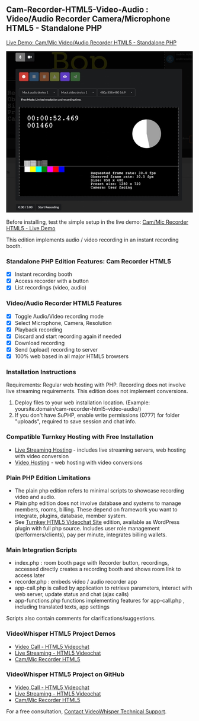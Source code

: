 ## Cam-Recorder-HTML5-Video-Audio : Video/Audio Recorder Camera/Microphone HTML5 - Standalone PHP

[Live Demo: Cam/Mic Video/Audio Recorder HTML5 - Standalone PHP](https://demo.videowhisper.com/cam-recorder-html5-video-audio/)

![Cam/Mic Video/Audio Recorder HTML5](/snapshots/h5v-video-recorder.jpg)


Before installing, test the simple setup in the live demo:
[Cam/Mic Recorder HTML5 - Live Demo](https://demo.videowhisper.com/cam-recorder-html5-video-audio/)

This edition implements audio / video recording in an instant recording booth.

### Standalone PHP Edition Features: Cam Recorder HTML5
 * [x] Instant recording booth
 * [x] Access recorder with a button
 * [x] List recordings (video, audio)

### Video/Audio Recorder HTML5  Features
 * [x] Toggle Audio/Video recording mode
 * [x] Select Microphone, Camera, Resolution
 * [x] Playback recording
 * [x] Discard and start recording again if needed
 * [x] Download recording
 * [x] Send (upload) recording to server
 * [x] 100% web based in all major HTML5 browsers

### Installation Instructions  
Requirements: Regular web hosting with PHP. Recording does not involve live streaming requirements. This edition does not implement conversions.

 1. Deploy files to your web installation location. (Example: yoursite.domain/cam-recorder-html5-video-audio/)
 2. If you don't have SuPHP, enable write permissions (0777) for folder "uploads", required to save session and chat info.

### Compatible Turnkey Hosting with Free Installation
* [Live Streaming Hosting](https://webrtchost.com/hosting-plans/) - includes live streaming servers, web hosting with video conversion
* [Video Hosting](https://videosharevod.com/hosting/) - web hosting with video conversions

### Plain PHP Edition Limitations
 * The plain php edition refers to minimal scripts to showcase recording video and audio. 
 * Plain php edition does not involve database and systems to manage members, rooms, billing. These depend on framework you want to integrate, plugins, database, member system. 
 * See [Turnkey HTML5 Videochat Site](https://paidvideochat.com/html5-videochat/) edition, available as WordPress plugin with full php source. Includes user role management (performers/clients), pay per minute, integrates billing wallets.

### Main Integration Scripts
 * index.php : room booth page with Recorder button, recordings, accessed directly creates a recording booth and shows room link to access later
 * recorder.php : embeds video / audio recorder app
 * app-call.php is called by application to retrieve parameters, interact with web server, update status and chat (ajax calls)
 * app-functions.php functions implementing features for app-call.php , including translated texts, app settings
 
Scripts also contain comments for clarifications/suggestions. 

### VideoWhisper HTML5 Project Demos
 * [Video Call - HTML5 Videochat](https://demo.videowhisper.com/videocall-html5-videochat-php/)
 * [Live Streaming - HTML5 Videochat](https://demo.videowhisper.com/html5-videochat-php/)
 * [Cam/Mic Recorder HTML5](https://demo.videowhisper.com/cam-recorder-html5-video-audio/)
 
 ### VideoWhisper HTML5 Project on GitHub
 * [Video Call - HTML5 Videochat](https://github.com/videowhisper/VideoCall-HTML5-Videochat-PHP)
 * [Live Streaming - HTML5 Videochat](https://github.com/videowhisper/HTML5-Videochat-PHP)
 * [Cam/Mic Recorder HTML5](https://github.com/videowhisper/Cam-Recorder-HTML5-Video-Audio)

For a free consultation, [Contact VideoWhisper Technical Support](https://videowhisper.com/tickets_submit.php).